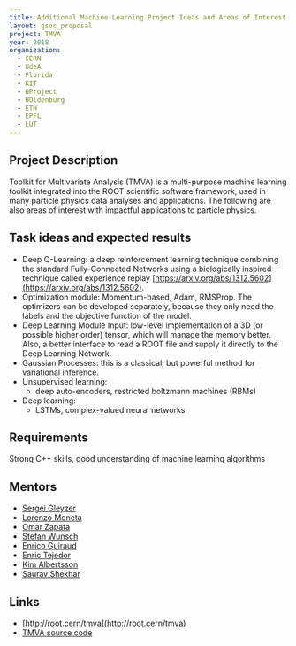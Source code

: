 ```yaml
---
title: Additional Machine Learning Project Ideas and Areas of Interest
layout: gsoc_proposal
project: TMVA
year: 2018
organization:
  - CERN
  - UdeA
  - Florida
  - KIT
  - OProject
  - UOldenburg
  - ETH
  - EPFL
  - LUT
---
```


## Project Description

Toolkit for Multivariate Analysis (TMVA) is a multi-purpose machine learning
toolkit integrated into the ROOT scientific software framework, used in many
particle physics data analyses and applications. The following are also areas of
interest with impactful applications to particle physics.

## Task ideas and expected results

- Deep Q-Learning: a deep reinforcement learning technique combining the
  standard Fully-Connected Networks using a biologically inspired technique
  called experience replay
  [https://arxiv.org/abs/1312.5602](https://arxiv.org/abs/1312.5602).
- Optimization module: Momentum-based, Adam, RMSProp. The optimizers can be
  developed separately, because they only need the labels and the objective
  function of the model.
- Deep Learning Module Input: low-level implementation of a 3D (or possible
  higher order) tensor, which will manage the memory better. Also, a better
  interface to read a ROOT file and supply it directly to the Deep Learning
  Network.
- Gaussian Processes: this is a classical, but powerful method for variational
  inference.
- Unsupervised learning:
  - deep auto-encoders, restricted boltzmann machines (RBMs)
- Deep learning:
  - LSTMs, complex-valued neural networks

## Requirements

Strong C++ skills, good understanding of machine learning algorithms

## Mentors

- [Sergei Gleyzer](mailto:sft-gsoc@cern.ch?subject=Other%20Machine%20Learning%20Projects%20in%20TMVA)
- [Lorenzo Moneta](mailto:sft-gsoc@cern.ch?subject=Other%20Machine%20Learning%20Projects%20in%20TMVA)
- [Omar Zapata](mailto:sft-gsoc@cern.ch?subject=Other%20Machine%20Learning%20Projects%20in%20TMVA)
- [Stefan Wunsch](mailto:sft-gsoc@cern.ch?subject=Other%20Machine%20Learning%20Projects%20in%20TMVA)
- [Enrico Guiraud](mailto:sft-gsoc@cern.ch?subject=Other%20Machine%20Learning%20Projects%20in%20TMVA)
- [Enric Tejedor](mailto:sft-gsoc@cern.ch?subject=Other%20Machine%20Learning%20Projects%20in%20TMVA)
- [Kim Albertsson](mailto:sft-gsoc@cern.ch?subject=Other%20Machine%20Learning%20Projects%20in%20TMVA)
- [Saurav Shekhar](mailto:sft-gsoc@cern.ch?subject=Other%20Machine%20Learning%20Projects%20in%20TMVA)

## Links

- [http://root.cern/tmva](http://root.cern/tmva)
- [TMVA source code](https://github.com/root-mirror/root/tree/master/tmva)
